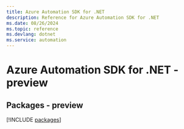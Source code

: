 ```yaml
---
title: Azure Automation SDK for .NET
description: Reference for Azure Automation SDK for .NET
ms.date: 08/26/2024
ms.topic: reference
ms.devlang: dotnet
ms.service: automation
---
```

# Azure Automation SDK for .NET - preview
## Packages - preview
[!INCLUDE [packages](automation-index.md)]